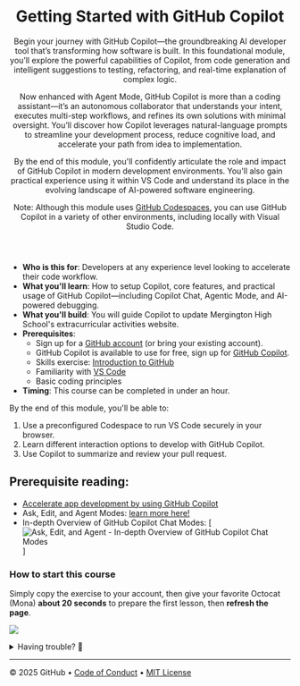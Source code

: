 <header>

# Getting Started with GitHub Copilot

Begin your journey with GitHub Copilot—the groundbreaking AI developer tool that’s transforming how software is built. In this foundational module, you’ll explore the powerful capabilities of Copilot, from code generation and intelligent suggestions to testing, refactoring, and real-time explanation of complex logic.

Now enhanced with Agent Mode, GitHub Copilot is more than a coding assistant—it’s an autonomous collaborator that understands your intent, executes multi-step workflows, and refines its own solutions with minimal oversight. You’ll discover how Copilot leverages natural-language prompts to streamline your development process, reduce cognitive load, and accelerate your path from idea to implementation.

By the end of this module, you'll confidently articulate the role and impact of GitHub Copilot in modern development environments. You'll also gain practical experience using it within VS Code and understand its place in the evolving landscape of AI-powered software engineering.

Note: Although this module uses [GitHub Codespaces](https://github.com/codespaces), you can use GitHub Copilot in a variety of other environments, including locally with Visual Studio Code.
</header>


- **Who is this for**: Developers at any experience level looking to accelerate their code workflow.
- **What you'll learn**: How to setup Copilot, core features, and practical usage of GitHub Copilot—including Copilot Chat, Agentic Mode, and AI-powered debugging.
- **What you'll build**: You will guide Copilot to update Mergington High School's extracurricular activities website.
- **Prerequisites**:
  - Sign up for a [GitHub account](https://github.com/) (or bring your existing account).  
  - GitHub Copilot is available to use for free, sign up for [GitHub Copilot](https://gh.io/copilot).
  - Skills exercise: [Introduction to GitHub](https://github.com/skills/introduction-to-github)
  - Familiarity with [VS Code](https://code.visualstudio.com/)
  - Basic coding principles
- **Timing**: This course can be completed in under an hour.


By the end of this module, you'll be able to:

1. Use a preconfigured Codespace to run VS Code securely in your browser.
2. Learn different interaction options to develop with GitHub Copilot.
3. Use Copilot to summarize and review your pull request.


## Prerequisite reading:
- [Accelerate app development by using GitHub Copilot](https://learn.microsoft.com/training/paths/accelerate-app-development-using-github-copilot/)
- Ask, Edit, and Agent Modes: [learn more here!](https://learn.microsoft.com/shows/visual-studio-code/ask-edit-and-agent-in-depth-overview-of-github-copilot-chat-modes)
- In-depth Overview of GitHub Copilot Chat Modes: 
  [![Ask, Edit, and Agent - In-depth Overview of GitHub Copilot Chat Modes](https://img.youtube.com/vi/s7Qzq0ejhjg/0.jpg)]

### How to start this course

Simply copy the exercise to your account, then give your favorite Octocat (Mona) **about 20 seconds** to prepare the first lesson, then **refresh the page**.

[![](https://img.shields.io/badge/Copy%20Exercise-%E2%86%92-1f883d?style=for-the-badge&logo=github&labelColor=197935)](https://github.com/new?template_owner=skills&template_name=getting-started-with-github-copilot&owner=%40me&name=skills-getting-started-with-github-copilot&description=Exercise:+Get+started+using+GitHub+Copilot&visibility=public)

<details>
<summary>Having trouble? 🤷</summary><br/>

When copying the exercise, we recommend the following settings:

- For owner, choose your personal account or an organization to host the repository.

- We recommend creating a public repository, since private repositories will use Actions minutes.
   
If the exercise isn't ready in 20 seconds, please check the [Actions](../../actions) tab.

- Check to see if a job is running. Sometimes it simply takes a bit longer.

- If the page shows a failed job, please submit an issue. Nice, you found a bug! 🐛

</details>

---

&copy; 2025 GitHub &bull; [Code of Conduct](https://www.contributor-covenant.org/version/2/1/code_of_conduct/code_of_conduct.md) &bull; [MIT License](https://gh.io/mit)

